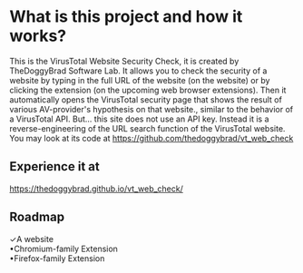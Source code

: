 # What is this project and how it works?
This is the VirusTotal Website Security Check, it is created by TheDoggyBrad Software Lab. It allows you to check the security of a website by typing in the full URL of the website (on the website) or by clicking the extension (on the upcoming web browser extensions). Then it automatically opens the VirusTotal security page that shows the result of various AV-provider's hypothesis on that website., similar to the behavior of a VirusTotal API. But... this site does not use an API key. Instead it is a reverse-engineering of the URL search function of the VirusTotal website. You may look at its code at https://github.com/thedoggybrad/vt_web_check

## Experience it at
https://thedoggybrad.github.io/vt_web_check/

## Roadmap
✓A website<br>
•Chromium-family Extension<br>
•Firefox-family Extension
